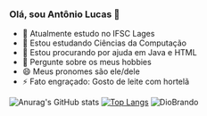 ### Olá, sou Antônio Lucas 👋

- 🔭 Atualmente estudo no IFSC Lages
- 🌱 Estou estudando Ciências da Computação
- 🤔 Estou procurando por ajuda em Java e HTML
- 💬 Pergunte sobre os meus hobbies
- 😄 Meus pronomes são ele/dele
- ⚡ Fato engraçado: Gosto de leite com hortelã

![Anurag's GitHub stats](https://github-readme-stats.vercel.app/api?username=antoniolucascr&theme=chartreuse-dark&show_icons=true)
[![Top Langs](https://github-readme-stats.vercel.app/api/top-langs/?username=antoniolucascr&layout=donut&theme=chartreuse-dark&show)](https://github.com/anuraghazra/github-readme-stats)
![DioBrando](https://github.com/antoniolucascr/antoniolucascr/assets/161335582/d6d83be9-d327-47fe-9122-4f90d2ba7ec0)
